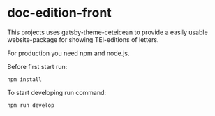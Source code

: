 # doc-edition-front

This projects uses gatsby-theme-ceteicean to provide a easily usable website-package for showing TEI-editions of letters.

For production you need npm and node.js.

Before first start run:
```shell
npm install
```


To start developing run command: 
```shell
npm run develop
```